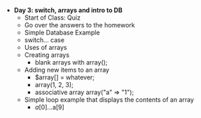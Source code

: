 * **Day 3: switch, arrays and intro to DB**
    * Start of Class: Quiz
    * Go over the answers to the homework
    * Simple Database Example
    * switch... case
    * Uses of arrays
    * Creating arrays
        - blank arrays with array();
    * Adding new items to an array
        - $array[] = whatever;
        - array(1, 2, 3);
        - associative array array("a" => "1");
    * Simple loop example that displays the contents of an array
        - $a[0]...$a[9]

